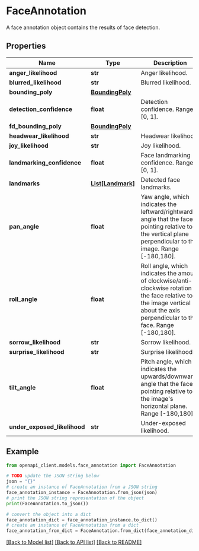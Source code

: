 # FaceAnnotation

A face annotation object contains the results of face detection.

## Properties

Name | Type | Description | Notes
------------ | ------------- | ------------- | -------------
**anger_likelihood** | **str** | Anger likelihood. | [optional] 
**blurred_likelihood** | **str** | Blurred likelihood. | [optional] 
**bounding_poly** | [**BoundingPoly**](BoundingPoly.md) |  | [optional] 
**detection_confidence** | **float** | Detection confidence. Range [0, 1]. | [optional] 
**fd_bounding_poly** | [**BoundingPoly**](BoundingPoly.md) |  | [optional] 
**headwear_likelihood** | **str** | Headwear likelihood. | [optional] 
**joy_likelihood** | **str** | Joy likelihood. | [optional] 
**landmarking_confidence** | **float** | Face landmarking confidence. Range [0, 1]. | [optional] 
**landmarks** | [**List[Landmark]**](Landmark.md) | Detected face landmarks. | [optional] 
**pan_angle** | **float** | Yaw angle, which indicates the leftward/rightward angle that the face is pointing relative to the vertical plane perpendicular to the image. Range [-180,180]. | [optional] 
**roll_angle** | **float** | Roll angle, which indicates the amount of clockwise/anti-clockwise rotation of the face relative to the image vertical about the axis perpendicular to the face. Range [-180,180]. | [optional] 
**sorrow_likelihood** | **str** | Sorrow likelihood. | [optional] 
**surprise_likelihood** | **str** | Surprise likelihood. | [optional] 
**tilt_angle** | **float** | Pitch angle, which indicates the upwards/downwards angle that the face is pointing relative to the image&#39;s horizontal plane. Range [-180,180]. | [optional] 
**under_exposed_likelihood** | **str** | Under-exposed likelihood. | [optional] 

## Example

```python
from openapi_client.models.face_annotation import FaceAnnotation

# TODO update the JSON string below
json = "{}"
# create an instance of FaceAnnotation from a JSON string
face_annotation_instance = FaceAnnotation.from_json(json)
# print the JSON string representation of the object
print(FaceAnnotation.to_json())

# convert the object into a dict
face_annotation_dict = face_annotation_instance.to_dict()
# create an instance of FaceAnnotation from a dict
face_annotation_from_dict = FaceAnnotation.from_dict(face_annotation_dict)
```
[[Back to Model list]](../README.md#documentation-for-models) [[Back to API list]](../README.md#documentation-for-api-endpoints) [[Back to README]](../README.md)


